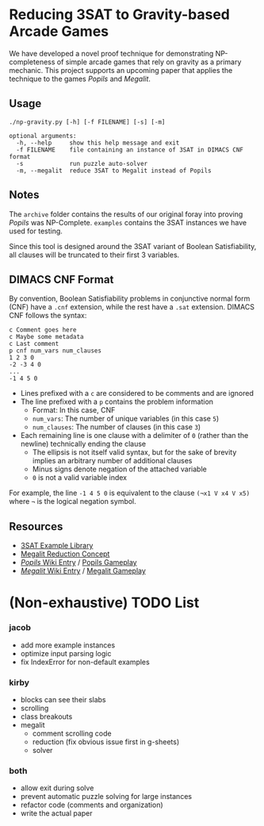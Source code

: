 # Reducing 3SAT to Gravity-based Arcade Games
We have developed a novel proof technique for demonstrating NP-completeness of
simple arcade games that rely on gravity as a primary mechanic. This project
supports an upcoming paper that applies the technique to the games *Popils*
and *Megalit*.

## Usage
```
./np-gravity.py [-h] [-f FILENAME] [-s] [-m]

optional arguments:
  -h, --help     show this help message and exit
  -f FILENAME    file containing an instance of 3SAT in DIMACS CNF format
  -s             run puzzle auto-solver
  -m, --megalit  reduce 3SAT to Megalit instead of Popils
```

## Notes
The `archive` folder contains the results of our original foray into proving
*Popils* was NP-Complete. `examples` contains the 3SAT instances we have used
for testing. 

Since this tool is designed around the 3SAT variant of Boolean Satisfiability,
all clauses will be truncated to their first 3 variables.

## DIMACS CNF Format
By convention, Boolean Satisfiability problems in conjunctive normal form (CNF)
have a `.cnf` extension, while the rest have a `.sat` extension.
DIMACS CNF follows the syntax:
```
c Comment goes here
c Maybe some metadata
c Last comment
p cnf num_vars num_clauses
1 2 3 0
-2 -3 4 0
...
-1 4 5 0
```
* Lines prefixed with a `c` are considered to be comments and are ignored
* The line prefixed with a `p` contains the problem information
	* Format: In this case, CNF
	* `num_vars`: The number of unique variables (in this case `5`)
	* `num_clauses`: The number of clauses (in this case `3`)
* Each remaining line is one clause with a delimiter of `0`
	(rather than the newline) technically ending the clause
	* The ellipsis is not itself valid syntax, but for the sake of brevity
		implies an arbitrary number of additional clauses
	* Minus signs denote negation of the attached variable
	* `0` is not a valid variable index

For example, the line `-1 4 5 0` is equivalent to the clause `(¬x1 V x4 V x5)`
where `¬` is the logical negation symbol.

## Resources
* [3SAT Example Library](https://www.cs.ubc.ca/%7Ehoos/SATLIB/benchm.html)
* [Megalit Reduction Concept](https://docs.google.com/spreadsheets/d/1xu297SNoUu8qFG4eRkkXsX5r0zjv5CCPZEqo3ZCrlRM/edit?usp=sharing)
* [*Popils* Wiki Entry](https://en.wikipedia.org/wiki/Popils) 
	/ [Popils Gameplay](https://www.youtube.com/watch?v=wsvmqVdh3Do)
* [*Megalit* Wiki Entry](https://en.wikipedia.org/wiki/Megalit) 
	/ [Megalit Gameplay](https://www.youtube.com/watch?v=2ccKBg8pZXk)


# (Non-exhaustive) TODO List
### jacob
* add more example instances
* optimize input parsing logic
* fix IndexError for non-default examples

### kirby
* blocks can see their slabs
* scrolling
* class breakouts
* megalit
	* comment scrolling code
	* reduction (fix obvious issue first in g-sheets)
	* solver
### both
* allow exit during solve
* prevent automatic puzzle solving for large instances
* refactor code (comments and organization)
* write the actual paper
